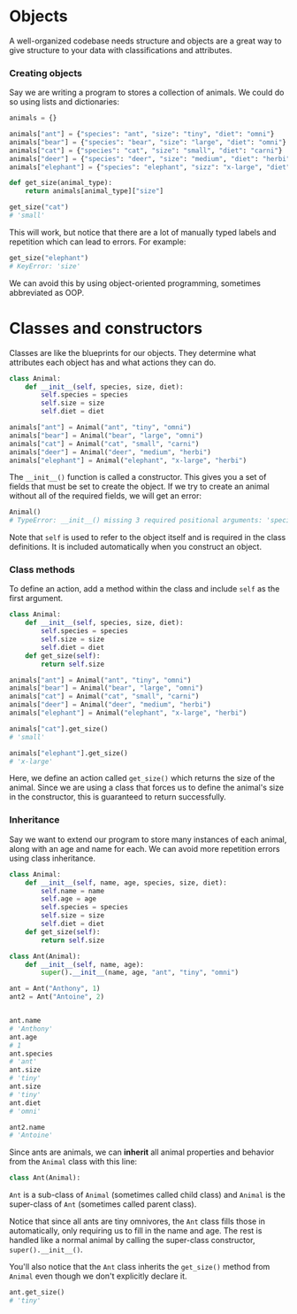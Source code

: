 # Objects

A well-organized codebase needs structure and objects are a great way to give structure to your data with classifications and attributes.

### Creating objects

Say we are writing a program to stores a collection of animals. We could do so using lists and dictionaries:

```python
animals = {}

animals["ant"] = {"species": "ant", "size": "tiny", "diet": "omni"}
animals["bear"] = {"species": "bear", "size": "large", "diet": "omni"}
animals["cat"] = {"species": "cat", "size": "small", "diet": "carni"}
animals["deer"] = {"species": "deer", "size": "medium", "diet": "herbi"}
animals["elephant"] = {"species": "elephant", "sizz": "x-large", "diet": "herbi"}

def get_size(animal_type):
    return animals[animal_type]["size"]

get_size("cat")
# 'small'
```

This will work, but notice that there are a lot of manually typed labels and repetition which can lead to errors. For example:

```python
get_size("elephant")
# KeyError: 'size'
```

We can avoid this by using object-oriented programming, sometimes abbreviated as OOP.

# Classes and constructors

Classes are like the blueprints for our objects. They determine what attributes each object has and what actions they can do.


```python
class Animal:
    def __init__(self, species, size, diet):
        self.species = species
        self.size = size
        self.diet = diet

animals["ant"] = Animal("ant", "tiny", "omni")
animals["bear"] = Animal("bear", "large", "omni")
animals["cat"] = Animal("cat", "small", "carni")
animals["deer"] = Animal("deer", "medium", "herbi")
animals["elephant"] = Animal("elephant", "x-large", "herbi")

```

The `__init__()` function is called a constructor. This gives you a set of fields that must be set to create the object. If we try to create an animal without all of the required fields, we will get an error:

```python
Animal()
# TypeError: __init__() missing 3 required positional arguments: 'species', 'size', and 'diet'
```

Note that `self` is used to refer to the object itself and is required in the class definitions. It is included automatically when you construct an object.


### Class methods

To define an action, add a method within the class and include `self` as the first argument.


```python
class Animal:
    def __init__(self, species, size, diet):
        self.species = species
        self.size = size
        self.diet = diet
    def get_size(self):
        return self.size

animals["ant"] = Animal("ant", "tiny", "omni")
animals["bear"] = Animal("bear", "large", "omni")
animals["cat"] = Animal("cat", "small", "carni")
animals["deer"] = Animal("deer", "medium", "herbi")
animals["elephant"] = Animal("elephant", "x-large", "herbi")

animals["cat"].get_size()
# 'small'

animals["elephant"].get_size()
# 'x-large'
```

Here, we define an action called `get_size()` which returns the size of the animal. Since we are using a class that forces us to define the animal's size in the constructor, this is guaranteed to return successfully.



### Inheritance

Say we want to extend our program to store many instances of each animal, along with an age and name for each. We can avoid more repetition errors using class inheritance.


```python
class Animal:
    def __init__(self, name, age, species, size, diet):
        self.name = name
        self.age = age
        self.species = species
        self.size = size
        self.diet = diet
    def get_size(self):
        return self.size

class Ant(Animal):
    def __init__(self, name, age):
        super().__init__(name, age, "ant", "tiny", "omni")

ant = Ant("Anthony", 1)
ant2 = Ant("Antoine", 2)


ant.name
# 'Anthony'
ant.age
# 1
ant.species
# 'ant'
ant.size
# 'tiny'
ant.size
# 'tiny'
ant.diet
# 'omni'

ant2.name
# 'Antoine'
```

Since ants are animals, we can __inherit__ all animal properties and behavior from the `Animal` class with this line:

```python
class Ant(Animal):
```

`Ant` is a sub-class of `Animal` (sometimes called child class) and `Animal` is the super-class of `Ant` (sometimes called parent class).

Notice that since all ants are tiny omnivores, the `Ant` class fills those in automatically, only requiring us to fill in the name and age. The rest is handled like a normal animal by calling the super-class constructor, `super().__init__()`.

You'll also notice that the `Ant` class inherits the `get_size()` method from `Animal` even though we don't explicitly declare it.

```python
ant.get_size()
# 'tiny'
```

